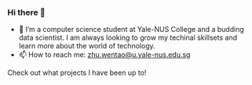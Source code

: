 ### Hi there 👋

- 🔭 I’m  a computer science student at Yale-NUS College and a budding data scientist. I am always looking to grow my techinal skillsets and learn more about the world of technology.
- 📫 How to reach me: zhu.wentao@u.yale-nus.edu.sg

Check out what projects I have been up to!

